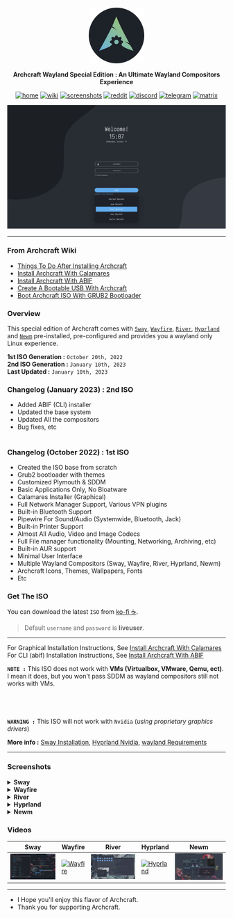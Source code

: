 <p align="center">
<a href="https://archcraft.io"><img src="https://raw.githubusercontent.com/archcraft-os/archcraft-packages/main/archcraft-artworks/files/logo/png/logo-circle/logo-circle-1.png" height="128" width="128" alt="Archcraft"></a>
</p>

<p align="center">
<b>Archcraft Wayland Special Edition : An Ultimate Wayland Compositors Experience</b>
</p>

<p align="center">
  <a href="https://archcraft.io" target="_blank"><img alt="home" src="https://img.shields.io/badge/HOME-blue?style=flat-square"></a>
  <a href="https://wiki.archcraft.io" target="_blank"><img alt="wiki" src="https://img.shields.io/badge/WIKI-blue?style=flat-square"></a>
  <a href="https://archcraft.io/gallery" target="_blank"><img alt="screenshots" src="https://img.shields.io/badge/SCREENSHOTS-blue?style=flat-square"></a>
  <a href="https://www.reddit.com/r/archcraft" target="_blank"><img alt="reddit" src="https://img.shields.io/badge/REDDIT-blue?style=flat-square"></a>
  <a href="https://discord.gg/3PzeJ5S7Pu" target="_blank"><img alt="discord" src="https://img.shields.io/badge/DISCORD-blue?style=flat-square"></a>
  <a href="https://t.me/archcraftos" target="_blank"><img alt="telegram" src="https://img.shields.io/badge/TELEGRAM-blue?style=flat-square"></a>
  <a href="https://matrix.to/#/#archcraft:matrix.org" target="_blank"><img alt="matrix" src="https://img.shields.io/badge/MATRIX-blue?style=flat-square"></a>
</p>

[![gif](./wayland.gif)](https://ko-fi.com/s/213becbf00)

---

### From Archcraft Wiki

- [Things To Do After Installing Archcraft](https://wiki.archcraft.io/docs/install-archcraft/post-install)
- [Install Archcraft With Calamares](https://wiki.archcraft.io/docs/install-archcraft/install-with-calamares)
- [Install Archcraft With ABIF](https://wiki.archcraft.io/docs/install-archcraft/install-with-abif)
- [Create A Bootable USB With Archcraft](https://wiki.archcraft.io/docs/boot-iso/boot-with-usb)
- [Boot Archcraft ISO With GRUB2 Bootloader](https://wiki.archcraft.io/docs/boot-iso/boot-with-grub)

### Overview
This special edition of Archcraft comes with [`Sway`](https://github.com/archcraft-os/archcraft-sway), [`Wayfire`](https://github.com/archcraft-os/archcraft-wayfire), [`River`](https://github.com/archcraft-os/archcraft-river), [`Hyprland`](https://github.com/archcraft-os/archcraft-hyprland) and [`Newm`](https://github.com/archcraft-os/archcraft-newm) pre-installed, pre-configured and provides you a wayland only Linux experience.

**1st ISO Generation :** `October 20th, 2022` <br>
**2nd ISO Generation :** `January 10th, 2023` <br>
**Last Updated :** `January 10th, 2023`

### Changelog (January 2023) : 2nd ISO
- Added ABIF (CLI) installer
- Updated the base system
- Updated All the compositors
- Bug fixes, etc

#

### Changelog (October 2022) : 1st ISO
- Created the ISO base from scratch
- Grub2 bootloader with themes
- Customized Plymouth & SDDM
- Basic Applications Only, No Bloatware
- Calamares Installer (Graphical)
- Full Network Manager Support, Various VPN plugins
- Built-in Bluetooth Support
- Pipewire For Sound/Audio (Systemwide, Bluetooth, Jack)
- Built-in Printer Support
- Almost All Audio, Video and Image Codecs
- Full File manager functionality (Mounting, Networking, Archiving, etc)
- Built-in AUR support
- Minimal User Interface
- Multiple Wayland Compositors (Sway, Wayfire, River, Hyprland, Newm)
- Archcraft Icons, Themes, Wallpapers, Fonts
- Etc

### Get The ISO

You can download the latest `ISO` from [ko-fi :coffee:](https://ko-fi.com/s/213becbf00).

> Default `username` and `password` is **liveuser**.


---

For Graphical Installation Instructions, See [Install Archcraft With Calamares](https://wiki.archcraft.io/docs/install-archcraft/install-with-calamares)<br>
For CLI (abif) Installation Instructions, See [Install Archcraft With ABIF](https://wiki.archcraft.io/docs/install-archcraft/install-with-abif)

**`NOTE :`** This ISO does not work with **VMs (Virtualbox, VMware, Qemu, ect)**. I mean it does, but you won't pass SDDM as wayland compositors still not works with VMs.

#
<br>

**`WARNING :`** This ISO will not work with `Nvidia` (*using proprietary graphics drivers*)

**More info :** [Sway Installation](https://wiki.archlinux.org/title/Sway#Installation), [Hyprland Nvidia](https://wiki.hyprland.org/0.19.2beta/Nvidia), [wayland Requirements](https://wiki.archlinux.org/title/wayland#Requirements)

---

### Screenshots

<!-- Sway -->

<details>
<summary><b>Sway</b></summary>

| App Launcher (wofi) | Terminal (foot) | Tile Mode | Floating Mode |
| --- | --- | --- | --- |
|![sway](https://raw.githubusercontent.com/archcraft-os/archcraft-sway/main/screenshots/sway_1.png)|![sway](https://raw.githubusercontent.com/archcraft-os/archcraft-sway/main/screenshots/sway_2.png)|![sway](https://raw.githubusercontent.com/archcraft-os/archcraft-sway/main/screenshots/sway_3.png)|![sway](https://raw.githubusercontent.com/archcraft-os/archcraft-sway/main/screenshots/sway_4.png)|

| Running thunar, geany and ranger | Running vim, ncmpcpp and ranger | Another tile mode | Wlogout |
| --- | --- | --- | --- |
|![sway](https://raw.githubusercontent.com/archcraft-os/archcraft-sway/main/screenshots/sway_5.png)|![sway](https://raw.githubusercontent.com/archcraft-os/archcraft-sway/main/screenshots/sway_6.png)|![sway](https://raw.githubusercontent.com/archcraft-os/archcraft-sway/main/screenshots/sway_7.png)|![sway](https://raw.githubusercontent.com/archcraft-os/archcraft-sway/main/screenshots/sway_8.png)|

</details>

<!-- Wayfire -->

<details>
<summary><b>Wayfire</b></summary>

| Wayfire |
| --- |
|![wayfire](https://raw.githubusercontent.com/archcraft-os/archcraft-wayfire/main/screenshot.png)|

</details>

<!-- River -->

<details>
<summary><b>River</b></summary>

| App Launcher (wofi) | Powermenu (wofi applet) | Terminal (foot) | Floating Mode (thunar, geany, fetch) |
| --- | --- | --- | --- |
|![river](https://raw.githubusercontent.com/archcraft-os/archcraft-river/main/screenshots/River_1.png)|![river](https://raw.githubusercontent.com/archcraft-os/archcraft-river/main/screenshots/River_2.png)|![river](https://raw.githubusercontent.com/archcraft-os/archcraft-river/main/screenshots/River_3.png)|![river](https://raw.githubusercontent.com/archcraft-os/archcraft-river/main/screenshots/River_4.png)|

| Tile Layout 1 | Tile Layout 2 | Tile Layout 3 | Tile Layout 4 |
| --- | --- | --- | --- |
|![river](https://raw.githubusercontent.com/archcraft-os/archcraft-river/main/screenshots/River_5.png)|![river](https://raw.githubusercontent.com/archcraft-os/archcraft-river/main/screenshots/River_6.png)|![river](https://raw.githubusercontent.com/archcraft-os/archcraft-river/main/screenshots/River_7.png)|![river](https://raw.githubusercontent.com/archcraft-os/archcraft-river/main/screenshots/River_8.png)|

</details>

<!-- Hyprland -->

<details>
<summary><b>Hyprland</b></summary>

| Desktop (wofi) | Floating | Tiled | Thunar, Geany | Wlogout |
| --- | --- | --- | --- | --- |
|![hypr](https://raw.githubusercontent.com/archcraft-os/archcraft-hyprland/main/screenshots/dark/hypr_dark_1.png)|![hypr](https://raw.githubusercontent.com/archcraft-os/archcraft-hyprland/main/screenshots/dark/hypr_dark_2.png)|![hypr](https://raw.githubusercontent.com/archcraft-os/archcraft-hyprland/main/screenshots/dark/hypr_dark_3.png)|![hypr](https://raw.githubusercontent.com/archcraft-os/archcraft-hyprland/main/screenshots/dark/hypr_dark_4.png)|![hypr](https://raw.githubusercontent.com/archcraft-os/archcraft-hyprland/main/screenshots/dark/hypr_dark_5.png)|

</details>

<!-- NEWM -->

<details>
<summary><b>Newm</b></summary>

| Desktop | Tiles | Wofi |
| --- | --- | --- |
|![newm](https://raw.githubusercontent.com/archcraft-os/archcraft-newm/main/screenshots/solid/newm_1.png)|![newm](https://raw.githubusercontent.com/archcraft-os/archcraft-newm/main/screenshots/solid/newm_2.png)|![newm](https://raw.githubusercontent.com/archcraft-os/archcraft-newm/main/screenshots/solid/newm_3.png)|

| Lockscreen | Overview | Wlogout |
| --- | --- | --- |
|![newm](https://raw.githubusercontent.com/archcraft-os/archcraft-newm/main/screenshots/solid/newm_4.png)|![newm](https://raw.githubusercontent.com/archcraft-os/archcraft-newm/main/screenshots/solid/newm_5.png)|![newm](https://raw.githubusercontent.com/archcraft-os/archcraft-newm/main/screenshots/solid/newm_6.png)|

</details>

### Videos

| Sway | Wayfire | River | Hyprland | Newm |
| --- | --- | --- | --- | --- |
|[![Sway](https://raw.githubusercontent.com/archcraft-os/archcraft-sway/main/screenshots/sway_6.png)](https://youtu.be/ASlQcf8Jc0I)|[![Wayfire](https://raw.githubusercontent.com/archcraft-os/archcraft-wayfire/main/screenshot.png)](https://youtube.com/playlist?list=PLXH9dADRlWHYk_5Boqiu7L3HcLVC83TWU)|[![River](https://raw.githubusercontent.com/archcraft-os/archcraft-river/main/screenshots/River_4.png)](https://youtu.be/MwnK6arB2Rc)|[![Hyprland](https://raw.githubusercontent.com/archcraft-os/archcraft-hyprland/main/screenshots/dark/hypr_dark_2.png)](https://youtu.be/t6Zd2F7rtPw)|[![Newm](https://raw.githubusercontent.com/archcraft-os/archcraft-newm/main/screenshots/solid/newm_5.png)](https://youtube.com/playlist?list=PLXH9dADRlWHaXM3Q8G_gaunljITif3cUl)|

---

- I Hope you'll enjoy this flavor of Archcraft.
- Thank you for supporting Archcraft.
